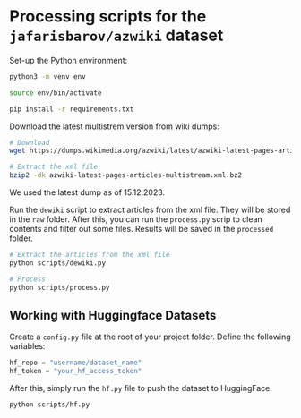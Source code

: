 # Processing scripts for the `jafarisbarov/azwiki` dataset

Set-up the Python environment:
```bash
python3 -m venv env

source env/bin/activate

pip install -r requirements.txt
```


Download the latest multistrem version from wiki dumps:
```bash
# Download
wget https://dumps.wikimedia.org/azwiki/latest/azwiki-latest-pages-articles-multistream.xml.bz2

# Extract the xml file
bzip2 -dk azwiki-latest-pages-articles-multistream.xml.bz2
```
We used the latest dump as of 15.12.2023.
  

Run the `dewiki` script to extract articles from the xml file. They will be stored in the `raw` folder. After this, you can run the `process.py` scrip to clean contents and filter out some files. Results will be saved in the `processed` folder.
```bash
# Extract the articles from the xml file
python scripts/dewiki.py

# Process
python scripts/process.py
```

## Working with Huggingface Datasets
Create a `config.py` file at the root of your project folder. Define the following variables:
```py
hf_repo = "username/dataset_name"
hf_token = "your_hf_access_token"
```
After this, simply run the `hf.py` file to push the dataset to HuggingFace.
```bash
python scripts/hf.py
```
